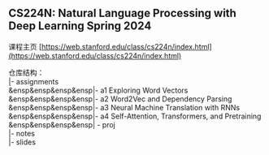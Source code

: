 ## CS224N: Natural Language Processing with Deep Learning Spring 2024

课程主页 [https://web.stanford.edu/class/cs224n/index.html](https://web.stanford.edu/class/cs224n/index.html)

仓库结构：<br>
|- assignments <br>
&ensp&ensp&ensp&ensp|- a1 Exploring Word Vectors <br>
&ensp&ensp&ensp&ensp|- a2 Word2Vec and Dependency Parsing <br>
&ensp&ensp&ensp&ensp|- a3 Neural Machine Translation with RNNs <br>
&ensp&ensp&ensp&ensp|- a4 Self-Attention, Transformers, and Pretraining <br>
&ensp&ensp&ensp&ensp| - proj <br>
|- notes <br>
|- slides <br>



